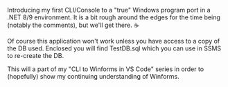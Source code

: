 Introducing my first CLI/Console to a "true" Windows program port in a .NET 8/9 environment.
It is a bit rough around the edges for the time being (notably the comments), but we'll get there. ☕

Of course this application won't work unless you have access to a copy of the DB used. Enclosed you will find TestDB.sql which you can use in SSMS to re-create the DB.

This will a part of my "CLI to Winforms in VS Code" series in order to (hopefully) show my continuing understanding of Winforms.

